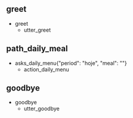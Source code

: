 ## greet
* greet
  - utter_greet

## path_daily_meal
* asks_daily_menu{"period": "hoje", "meal": ""}
  - action_daily_menu

## goodbye
* goodbye
  - utter_goodbye
